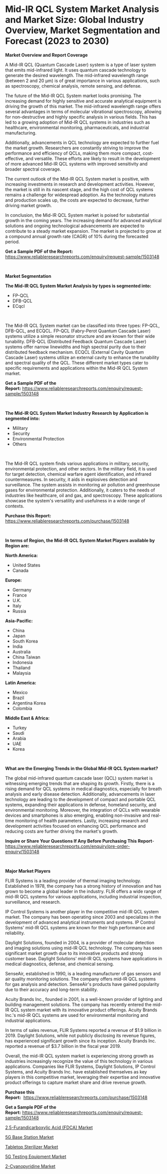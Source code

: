 <p><h1>Mid-IR QCL System Market Analysis and Market Size: Global Industry Overview, Market Segmentation and Forecast (2023 to 2030)</h1></p><p><strong>Market Overview and Report Coverage</strong></p>
<p><p>A Mid-IR QCL (Quantum Cascade Laser) system is a type of laser system that emits mid-infrared light. It uses quantum cascade technology to generate the desired wavelength. The mid-infrared wavelength range (between 2 and 20 μm) is of great importance in various applications, such as spectroscopy, chemical analysis, remote sensing, and defense.</p><p>The future of the Mid-IR QCL System market looks promising. The increasing demand for highly sensitive and accurate analytical equipment is driving the growth of this market. The mid-infrared wavelength range offers several advantages in terms of molecular vibrational spectroscopy, allowing for non-destructive and highly specific analysis in various fields. This has led to a growing adoption of Mid-IR QCL systems in industries such as healthcare, environmental monitoring, pharmaceuticals, and industrial manufacturing.</p><p>Additionally, advancements in QCL technology are expected to further fuel the market growth. Researchers are constantly striving to improve the performance and efficiency of QCLs, making them more compact, cost-effective, and versatile. These efforts are likely to result in the development of more advanced Mid-IR QCL systems with improved sensitivity and broader spectral coverage.</p><p>The current outlook of the Mid-IR QCL System market is positive, with increasing investments in research and development activities. However, the market is still in its nascent stage, and the high cost of QCL systems remains a challenge for widespread adoption. As the technology matures and production scales up, the costs are expected to decrease, further driving market growth.</p><p>In conclusion, the Mid-IR QCL System market is poised for substantial growth in the coming years. The increasing demand for advanced analytical solutions and ongoing technological advancements are expected to contribute to a steady market expansion. The market is projected to grow at a compound annual growth rate (CAGR) of 10% during the forecasted period.</p></p>
<p><strong>Get a Sample PDF of the Report:</strong> <a href="https://www.reliableresearchreports.com/enquiry/request-sample/1503148">https://www.reliableresearchreports.com/enquiry/request-sample/1503148</a></p>
<p>&nbsp;</p>
<p><strong>Market Segmentation</strong></p>
<p><strong>The Mid-IR QCL System Market Analysis by types is segmented into:</strong></p>
<p><ul><li>FP-QCL</li><li>DFB-QCL</li><li>ECqcl</li></ul></p>
<p>&nbsp;</p>
<p><p>The Mid-IR QCL System market can be classified into three types: FP-QCL, DFB-QCL, and ECQCL. FP-QCL (Fabry-Perot Quantum Cascade Laser) systems utilize a simple resonator structure and are known for their wide tunability. DFB-QCL (Distributed Feedback Quantum Cascade Laser) systems offer narrow linewidths and high spectral purity due to their distributed feedback mechanism. ECQCL (External Cavity Quantum Cascade Laser) systems utilize an external cavity to enhance the tunability and spectral quality of the QCL. These different market types cater to specific requirements and applications within the Mid-IR QCL System market.</p></p>
<p><strong>Get a Sample PDF of the Report:</strong>&nbsp;<a href="https://www.reliableresearchreports.com/enquiry/request-sample/1503148">https://www.reliableresearchreports.com/enquiry/request-sample/1503148</a></p>
<p>&nbsp;</p>
<p><strong>The Mid-IR QCL System Market Industry Research by Application is segmented into:</strong></p>
<p><ul><li>Military</li><li>Security</li><li>Environmental Protection</li><li>Others</li></ul></p>
<p>&nbsp;</p>
<p><p>The Mid-IR QCL system finds various applications in military, security, environmental protection, and other sectors. In the military field, it is used for target detection, chemical warfare agent identification, and infrared countermeasures. In security, it aids in explosives detection and surveillance. The system assists in monitoring air pollution and greenhouse gases for environmental protection. Additionally, it caters to the needs of industries like healthcare, oil and gas, and spectroscopy. These applications showcase the system's versatility and usefulness in a wide range of contexts.</p></p>
<p><strong>Purchase this Report:</strong>&nbsp; <a href="https://www.reliableresearchreports.com/purchase/1503148">https://www.reliableresearchreports.com/purchase/1503148</a></p>
<p>&nbsp;</p>
<p><strong>In terms of Region, the Mid-IR QCL System Market Players available by Region are:</strong></p>
<p>
    <p> <strong> North America: </strong>
        <ul>
            <li>United States</li>
            <li>Canada</li>
        </ul>
        </p> 
    <p> <strong> Europe: </strong>
        <ul>
            <li>Germany</li>
            <li>France</li>
            <li>U.K.</li>
            <li>Italy</li>
            <li>Russia</li>
        </ul>
        </p> 
    <p> <strong> Asia-Pacific: </strong>
        <ul>
            <li>China</li>
            <li>Japan</li>
            <li>South Korea</li>
            <li>India</li>
            <li>Australia</li>
            <li>China Taiwan</li>
            <li>Indonesia</li>
            <li>Thailand</li>
            <li>Malaysia</li>
        </ul>
        </p> 
    <p> <strong> Latin America: </strong>
        <ul>
            <li>Mexico</li>
            <li>Brazil</li>
            <li>Argentina Korea</li>
            <li>Colombia</li>
        </ul>
        </p> 
    <p> <strong> Middle East & Africa: </strong>
        <ul>
            <li>Turkey</li>
            <li>Saudi</li>
            <li>Arabia</li>
            <li>UAE</li>
            <li>Korea</li>
        </ul>
    </p>
    </p>
<p>&nbsp;</p>
<p><strong>What are the Emerging Trends in the Global Mid-IR QCL System market?</strong></p>
<p><p>The global mid-infrared quantum cascade laser (QCL) system market is witnessing emerging trends that are shaping its growth. Firstly, there is a rising demand for QCL systems in medical diagnostics, especially for breath analysis and early disease detection. Additionally, advancements in laser technology are leading to the development of compact and portable QCL systems, expanding their applications in defense, homeland security, and environmental monitoring. Moreover, the integration of QCLs with wearable devices and smartphones is also emerging, enabling non-invasive and real-time monitoring of health parameters. Lastly, increasing research and development activities focused on enhancing QCL performance and reducing costs are further driving the market's growth.</p></p>
<p><strong>Inquire or Share Your Questions If Any Before Purchasing This Report</strong>- <a href="https://www.reliableresearchreports.com/enquiry/pre-order-enquiry/1503148">https://www.reliableresearchreports.com/enquiry/pre-order-enquiry/1503148</a></p>
<p>&nbsp;</p>
<p><strong>Major Market Players</strong></p>
<p><p>FLIR Systems is a leading provider of thermal imaging technology. Established in 1978, the company has a strong history of innovation and has grown to become a global leader in the industry. FLIR offers a wide range of mid-IR QCL systems for various applications, including industrial inspection, surveillance, and research.</p><p>IP Control Systems is another player in the competitive mid-IR QCL system market. The company has been operating since 2003 and specializes in the development of advanced analytical instruments and systems. IP Control Systems' mid-IR QCL systems are known for their high performance and reliability.</p><p>Daylight Solutions, founded in 2004, is a provider of molecular detection and imaging solutions using mid-IR QCL technology. The company has seen significant market growth due to its innovative products and strong customer base. Daylight Solutions' mid-IR QCL systems have applications in medical diagnostics, defense, and chemical sensing.</p><p>SenseAir, established in 1990, is a leading manufacturer of gas sensors and air quality monitoring solutions. The company offers mid-IR QCL systems for gas analysis and detection. SenseAir's products have gained popularity due to their accuracy and long-term stability.</p><p>Acuity Brands Inc., founded in 2001, is a well-known provider of lighting and building management solutions. The company has recently entered the mid-IR QCL system market with its innovative product offerings. Acuity Brands Inc.'s mid-IR QCL systems are used for environmental monitoring and industrial applications.</p><p>In terms of sales revenue, FLIR Systems reported a revenue of $1.9 billion in 2019. Daylight Solutions, while not publicly disclosing its revenue figures, has experienced significant growth since its inception. Acuity Brands Inc. reported a revenue of $3.7 billion in the fiscal year 2019.</p><p>Overall, the mid-IR QCL system market is experiencing strong growth as industries increasingly recognize the value of this technology in various applications. Companies like FLIR Systems, Daylight Solutions, IP Control Systems, and Acuity Brands Inc. have established themselves as key players in this competitive market, leveraging their expertise and innovative product offerings to capture market share and drive revenue growth.</p></p>
<p><strong>Purchase this Report:</strong>&nbsp;&nbsp;<a href="https://www.reliableresearchreports.com/purchase/1503148">https://www.reliableresearchreports.com/purchase/1503148</a></p>
<p></p>
<p><strong>Get a Sample PDF of the Report:</strong>&nbsp;<a href="https://www.reliableresearchreports.com/enquiry/request-sample/1503148">https://www.reliableresearchreports.com/enquiry/request-sample/1503148</a></p>
<p><p><a href="https://www.linkedin.com/pulse/decoding-25-furandicarboxylic-acid-fdca/">2,5-Furandicarboxylic Acid (FDCA) Market</a></p><p><a href="https://medium.com/@raymondgray765/5g-base-station-market-size-growth-forecast-2023-2030-c9b170844081">5G Base Station Market</a></p><p><a href="https://www.linkedin.com/pulse/tabletop-sterilizer-market-share-amp-new-trends-analysis-bar3e/">Tabletop Sterilizer Market</a></p><p><a href="https://medium.com/@jazminjones30/5g-testing-equipment-market-size-growth-forecast-2023-2030-e75ae201a910">5G Testing Equipment Market</a></p><p><a href="https://www.linkedin.com/pulse/2-cyanopyridine-market-challenges-opportunities-growth/">2-Cyanopyridine Market</a></p></p>
